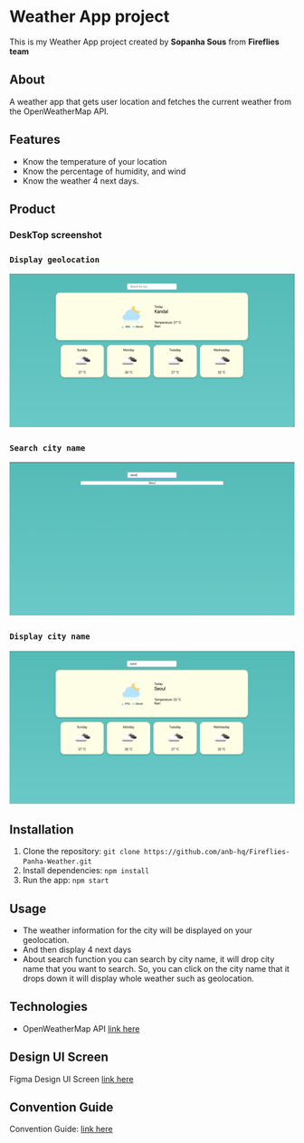 # Weather App project

This is my Weather App project created by **Sopanha Sous** from **Fireflies team**

## About
A weather app that gets user location and fetches the current weather from the OpenWeatherMap API. 

## Features

- Know the temperature of your location
- Know the percentage of humidity, and wind
- Know the weather 4 next days.

## Product 

### DeskTop screenshot


### `Display geolocation`

<img src="./src/Image/geolocation.png" alt="Geolocation">

### `Search city name`

<img src="./src/Image/search-city-name.png" alt="City name">

### `Display city name`

<img src="src/Image/display-city-name-by-search.png" alt="Display city name">


## Installation
1. Clone the repository: `git clone https://github.com/anb-hq/Fireflies-Panha-Weather.git`
2. Install dependencies: `npm install`
3. Run the app: `npm start`

## Usage

- The weather information for the city will be displayed on your geolocation.
- And then display 4 next days
- About search function you can search by city name, it will drop city name that you want to search. So, you can click on the city name that it drops down it will display whole weather such as geolocation.

## Technologies
- OpenWeatherMap API [link here](https://openweathermap.org/)

## Design UI Screen

Figma Design UI Screen [link here](https://www.figma.com/proto/sa6H9b8VEPC1XkPy62pTv3/Weather-App?type=design&node-id=3-81&t=9FzcrM4PjiYpDrRW-0&scaling=min-zoom&page-id=0%3A1&starting-point-node-id=1%3A3)

## Convention Guide

Convention Guide: [link here](/doc/convention.md)